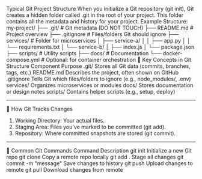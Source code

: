 Typical Git Project Structure
When you initialize a Git repository (git init), Git creates a hidden folder called .git in the root of your project. This folder contains all the metadata and history for your project.
Example Structure:
my-project/
├── .git/                  # Git metadata (DO NOT TOUCH)
├── README.md              # Project overview
├── .gitignore             # Files/folders Git should ignore
├── services/              # Folder for microservices
│   ├── service-a/
│   │   ├── app.py
│   │   └── requirements.txt
│   └── service-b/
│       ├── index.js
│       └── package.json
├── scripts/               # Utility scripts
├── docs/                  # Documentation
└── docker-compose.yml     # Optional: for container orchestration
🧠 Key Concepts in Git Structure
Component	Purpose
.git/	Stores all Git data (commits, branches, tags, etc.)
README.md	Describes the project, often shown on GitHub
.gitignore	Tells Git which files/folders to ignore (e.g., node_modules/, .env)
services/	Organizes microservices or modules
docs/	Stores documentation or design notes
scripts/	Contains helper scripts (e.g., setup, deploy)
________________________________________
🔄 How Git Tracks Changes
1.	Working Directory: Your actual files.
2.	Staging Area: Files you've marked to be committed (git add).
3.	Repository: Where committed snapshots are stored (git commit).
________________________________________
🧰 Common Git Commands
Command	Description
git init	Initialize a new Git repo
git clone <url>	Copy a remote repo locally
git add .	Stage all changes
git commit -m "message"	Save changes to history
git push	Upload changes to remote
git pull	Download changes from remote

